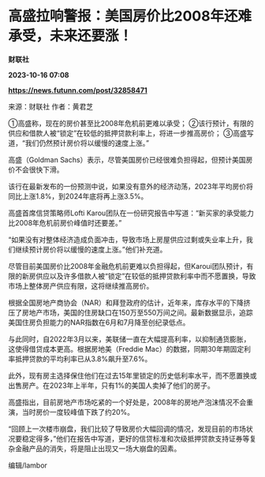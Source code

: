 # 高盛拉响警报：美国房价比2008年还难承受，未来还要涨！
**财联社**

**2023-10-16 07:08**

**https://news.futunn.com/post/32858471**

来源：财联社 作者：黄君芝

①高盛称，现在的房价甚至比2008年危机前更难以承受； ②该行预计，有限的供应和借款人被“锁定”在较低的抵押贷款利率上，将进一步推高房价； ③高盛写道，“我们仍然预计房价将以缓慢的速度上涨。”

高盛（Goldman Sachs）表示，尽管美国房价已经很难负担得起，但预计美国房价不会很快下滑。

该行在最新发布的一份预测中说，如果没有意外的经济动荡，2023年平均房价将同比上涨1.8%，到2024年底将再上涨3.5%。

高盛首席信贷策略师Lofti Karou团队在一份研究报告中写道：“新买家的承受能力比2008年危机前房价峰值时还要差。”

“如果没有对整体经济造成负面冲击，导致市场上房屋供应过剩或失业率上升，我们继续预计房价将以缓慢的速度上涨。”他们补充道。

尽管目前美国房价比2008年金融危机前更难以负担得起，但Karoui团队预计，有限的新房供应以及许多借款人被“锁定”在较低的抵押贷款利率中而不愿置换，导致市场上整体房产供应有限，这将继续推高房价。

根据全国房地产商协会（NAR）和拜登政府的估计，近年来，库存水平的下降挤压了房地产市场，美国的住房缺口在150万至550万间之间。最新数据显示，追踪美国住房负担能力的NAR指数在6月和7月降至创纪录低点。

与此同时，自2022年3月以来，美联储一直在大幅提高利率，以抑制通货膨胀，这使得借贷成本更高。根据房地美（Freddie Mac）的数据，同期30年期固定利率抵押贷款的平均利率已从3.8%飙升至7.6%。

此外，现有房主选择保住他们在过去15年里锁定的历史低利率水平，而不愿置换或出售房产。在2023年上半年，只有1%的美国人卖掉了他们的房子。

高盛指出，目前房地产市场吃紧的一个好处是，2008年的房地产泡沫情况不会重演，当时房价一度较峰值下跌了约20%。

“回顾上一次楼市崩盘，我们比较了导致房价大幅回调的情况，发现目前的市场状况要稳定得多，”他们在报告中写道，更好的信贷标准和次级抵押贷款支持证券等复杂金融产品的消失，将是阻止出现又一场大崩盘的因素。

编辑/lambor